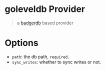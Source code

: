 goleveldb Provider
=================
> a [badgerdb](https://github.com/syndtr/goleveldb) based provider

Options
=======
- `path`: the db path, `required`.
- `sync_writes`: whether to sync writes or not.
